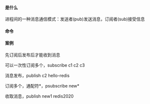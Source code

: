 #### 是什么

进程间的一种消息通信模式：发送者(pub)发送消息，订阅者(sub)接受信息

#### 命令



#### 案例

先订阅后发布后才能收到消息

可以一次性订阅多个，subscribe c1 c2 c3

消息发布，publish c2 hello-redis

订阅多个，通配符\*，psubscribe new\*

收取消息，publish new1 redis2020

